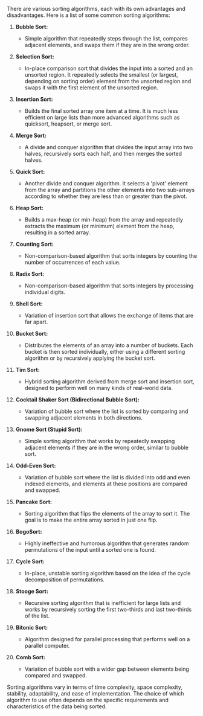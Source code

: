 There are various sorting algorithms, each with its own advantages and disadvantages. Here is a list of some common sorting algorithms:

1. **Bubble Sort:**
   - Simple algorithm that repeatedly steps through the list, compares adjacent elements, and swaps them if they are in the wrong order.

2. **Selection Sort:**
   - In-place comparison sort that divides the input into a sorted and an unsorted region. It repeatedly selects the smallest (or largest, depending on sorting order) element from the unsorted region and swaps it with the first element of the unsorted region.

3. **Insertion Sort:**
   - Builds the final sorted array one item at a time. It is much less efficient on large lists than more advanced algorithms such as quicksort, heapsort, or merge sort.

4. **Merge Sort:**
   - A divide and conquer algorithm that divides the input array into two halves, recursively sorts each half, and then merges the sorted halves.

5. **Quick Sort:**
   - Another divide and conquer algorithm. It selects a 'pivot' element from the array and partitions the other elements into two sub-arrays according to whether they are less than or greater than the pivot.

6. **Heap Sort:**
   - Builds a max-heap (or min-heap) from the array and repeatedly extracts the maximum (or minimum) element from the heap, resulting in a sorted array.

7. **Counting Sort:**
   - Non-comparison-based algorithm that sorts integers by counting the number of occurrences of each value.

8. **Radix Sort:**
   - Non-comparison-based algorithm that sorts integers by processing individual digits.

9. **Shell Sort:**
   - Variation of insertion sort that allows the exchange of items that are far apart.

10. **Bucket Sort:**
    - Distributes the elements of an array into a number of buckets. Each bucket is then sorted individually, either using a different sorting algorithm or by recursively applying the bucket sort.

11. **Tim Sort:**
    - Hybrid sorting algorithm derived from merge sort and insertion sort, designed to perform well on many kinds of real-world data.

12. **Cocktail Shaker Sort (Bidirectional Bubble Sort):**
    - Variation of bubble sort where the list is sorted by comparing and swapping adjacent elements in both directions.

13. **Gnome Sort (Stupid Sort):**
    - Simple sorting algorithm that works by repeatedly swapping adjacent elements if they are in the wrong order, similar to bubble sort.

14. **Odd-Even Sort:**
    - Variation of bubble sort where the list is divided into odd and even indexed elements, and elements at these positions are compared and swapped.

15. **Pancake Sort:**
    - Sorting algorithm that flips the elements of the array to sort it. The goal is to make the entire array sorted in just one flip.

16. **BogoSort:**
    - Highly ineffective and humorous algorithm that generates random permutations of the input until a sorted one is found.

17. **Cycle Sort:**
    - In-place, unstable sorting algorithm based on the idea of the cycle decomposition of permutations.

18. **Stooge Sort:**
    - Recursive sorting algorithm that is inefficient for large lists and works by recursively sorting the first two-thirds and last two-thirds of the list.

19. **Bitonic Sort:**
    - Algorithm designed for parallel processing that performs well on a parallel computer.

20. **Comb Sort:**
    - Variation of bubble sort with a wider gap between elements being compared and swapped.

Sorting algorithms vary in terms of time complexity, space complexity, stability, adaptability, and ease of implementation. The choice of which algorithm to use often depends on the specific requirements and characteristics of the data being sorted.